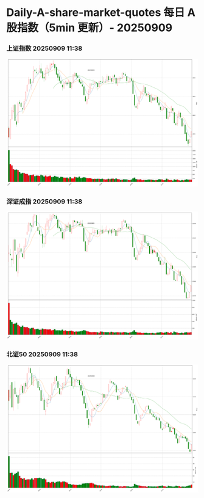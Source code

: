 
# Daily-A-share-market-quotes 每日 A 股指数（5min 更新）- 20250909

### 上证指数 20250909 11:38
![](./fig/2025/9/20250909-sh000001.png)

### 深证成指 20250909 11:38
![](./fig/2025/9/20250909-sz399001.png)

### 北证50 20250909 11:38
![](./fig/2025/9/20250909-bj899050.png)
